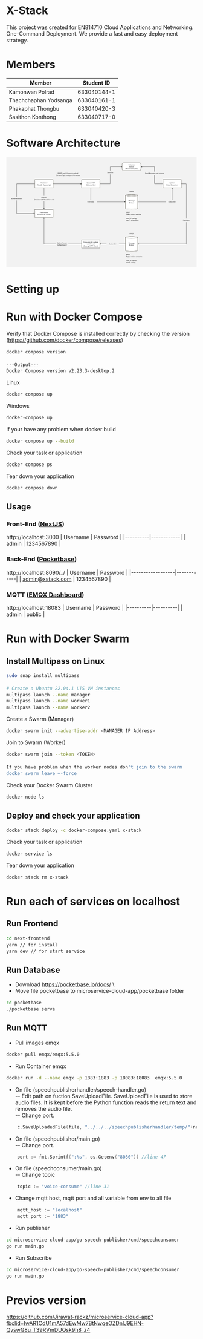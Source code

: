 # X-Stack

This project was created for EN814710 Cloud Applications and Networking. \
One-Command Deployment. We provide a fast and easy deployment strategy.

# Members

| Member                | Student ID  |
| --------------------- | ----------- |
| Kamonwan Polrad       | 633040144-1 |
| Thachchaphan Yodsanga | 633040161-1 |
| Phakaphat Thongbu     | 633040420-3 |
| Sasithon Konthong     | 633040717-0 |

# Software Architecture

![Software Architecture](./docs/software-architecture.jpg)

# Setting up


# Run with Docker Compose

Verify that Docker Compose is installed correctly by checking the version
(https://github.com/docker/compose/releases)

```bash
docker compose version

---Output---
Docker Compose version v2.23.3-desktop.2
```

Linux

```bash
docker compose up
```

Windows

```powershell
docker-compose up
```

If your have any problem when docker build

```bash
docker compose up --build
```

Check your task or application

```bash
docker compose ps
```

Tear down your application

```bash
docker compose down
```

## Usage

### Front-End ([NextJS](https://nextjs.org/docs/getting-started))

http://localhost:3000
| Username | Password   |
|----------|------------|
| admin    | 1234567890 |

### Back-End ([Pocketbase](https://pocketbase.io/))

http://localhost:8090/\_/
| Username         | Password   |
|------------------|------------|
| admin@xstack.com | 1234567890 |

### MQTT ([EMQX Dashboard](https://www.emqx.io/))

http://localhost:18083
| Username | Password |
|----------|----------|
| admin    | public   |

# Run with Docker Swarm

## Install Multipass on Linux

```bash
sudo snap install multipass

# Create a Ubuntu 22.04.1 LTS VM instances
multipass launch --name manager
multipass launch --name worker1
multipass launch --name worker2
```

Create a Swarm (Manager)

```bash
docker swarm init --advertise-addr <MANAGER IP Address>
```

Join to Swarm (Worker)

```bash
docker swarm join --token <TOKEN>

If you have problem when the worker nodes don't join to the swarm
docker swarm leave –-force
```

Check your Docker Swarm Cluster

```bash
docker node ls
```

## Deploy and check your application

```bash
docker stack deploy -c docker-compose.yaml x-stack
```

Check your task or application

```bash
docker service ls
```

Tear down your application

```bash
docker stack rm x-stack
```
# Run each of services on localhost
## Run Frontend
```bash
cd next-frontend
yarn // for install 
yarn dev // for start service
```
## Run Database

- Download https://pocketbase.io/docs/ \
- Move file pocketbase to microservice-cloud-app/pocketbase folder

```bash
cd pocketbase
./pocketbase serve
```

## Run MQTT
- Pull images emqx
```bash
docker pull emqx/emqx:5.5.0
```
- Run Container emqx
```bash
docker run -d --name emqx -p 1883:1883 -p 18083:18083  emqx:5.5.0
```

- On file (speechpublisherhandler/speech-handler.go) \
-- Edit path on fuction SaveUploadFile. SaveUploadFile is used to store audio files. It is kept before the Python function reads the return text and removes the audio file. \
-- Change port. 
```go
	c.SaveUploadedFile(file, "../../../speechpublisherhandler/temp/"+newFilename) //line 41
```

- On file (speechpublisher/main.go) \
-- Change port. 
```go
    port := fmt.Sprintf(":%s", os.Getenv("8080")) //line 47
```

- On file (speechconsumer/main.go) \
-- Change topic
```go
    topic := "voice-consume" //line 31
```

- Change  mqtt host, mqtt port and all variable from env to all file
```go
    mqtt_host := "localhost" 
	mqtt_port := "1883" 
```


- Run publisher
```bash
cd microservice-cloud-app/go-speech-publisher/cmd/speechconsumer
go run main.go
```

- Run Subscribe
```bash
cd microservice-cloud-app/go-speech-publisher/cmd/speechconsumer
go run main.go
```

# Previos version
https://github.com/Jirawat-rackz/microservice-cloud-app?fbclid=IwAR1CdU1mA57dEwMw7BtNwqeOZDnlJ9EHN-QyswG8u_T39RVmDUQsk9h8_z4